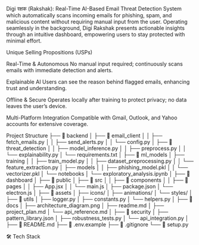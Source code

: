 Digi रक्षक (Rakshak): Real-Time AI-Based Email Threat Detection System  which automatically scans incoming emails for phishing, spam, and malicious content without requiring manual input from the user. Operating seamlessly in the background, Digi Rakshak presents actionable insights through an intuitive dashboard, empowering users to stay protected with minimal effort.

 Unique Selling Propositions (USPs)

Real-Time & Autonomous
No manual input required; continuously scans emails with immediate detection and alerts.

Explainable AI
Users can see the reason behind flagged emails, enhancing trust and understanding.

Offline & Secure
Operates locally after training to protect privacy; no data leaves the user’s device.

Multi-Platform Integration
Compatible with Gmail, Outlook, and Yahoo accounts for extensive coverage.

Project Structure 
├── 📁 backend
│   ├── 📁 email_client
│   │   ├── fetch_emails.py
│   │   ├── send_alerts.py
│   │   └── config.py
│   ├── 📁 threat_detection
│   │   ├── model_inference.py
│   │   ├── preprocess.py
│   │   └── explainability.py
│   └── requirements.txt
│
├── 📁 ml_models
│   ├── training
│   │   ├── train_model.py
│   │   ├── dataset_preprocessing.py
│   │   └── feature_extraction.py
│   ├── models
│   │   ├── phishing_model.pkl
│   │   └── vectorizer.pkl
│   └── notebooks
│       └── exploratory_analysis.ipynb
│
├── 📁 dashboard
│   ├── 📁 public
│   ├── 📁 src
│   │   ├── 📁 components
│   │   ├── 📁 pages
│   │   ├── App.jsx
│   │   └── main.js
│   ├── package.json
│   └── electron.js
│
├── 📁 assets
│   ├── icons/
│   ├── animations/
│   └── styles/
│
├── 📁 utils
│   ├── logger.py
│   ├── constants.py
│   └── helpers.py
│
├── 📁 docs
│   ├── architecture_diagram.png
│   ├── readme.md
│   ├── project_plan.md
│   └── api_reference.md
│
├── 📁 security
│   ├── pattern_library.json
│   ├── robustness_tests.py
│   └── api_integration.py
│
├── 📄 README.md
├── 📄 .env.example
├── 📄 .gitignore
└── 📄 setup.py

🛠️ Tech Stack

 
